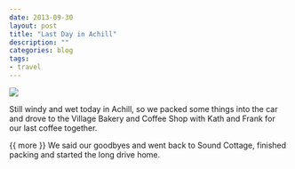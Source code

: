 ```yaml
---
date: 2013-09-30
layout: post
title: "Last Day in Achill"
description: ""
categories: blog  
tags: 
- travel
---
```

 
  
![](/images/2013/2013-09-30-last-day.jpg)

Still windy and wet today in Achill, so we packed some things into the car and drove to the Village Bakery and Coffee Shop with Kath and Frank for our last coffee together.
 
{{ more }} 
We said our goodbyes and went back to Sound Cottage, finished packing and started the long drive home. 
